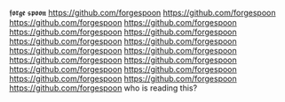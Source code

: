 𝖋𝖔𝖗𝖌𝖊 𝖘𝖕𝖔𝖔𝖓
https://github.com/forgespoon
https://github.com/forgespoon
https://github.com/forgespoon
https://github.com/forgespoon
https://github.com/forgespoon
https://github.com/forgespoon
https://github.com/forgespoon
https://github.com/forgespoon
https://github.com/forgespoon
https://github.com/forgespoon
https://github.com/forgespoon
https://github.com/forgespoon
https://github.com/forgespoon
https://github.com/forgespoon
https://github.com/forgespoon
https://github.com/forgespoon
https://github.com/forgespoon
who is reading this?
